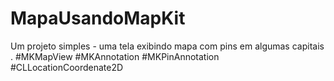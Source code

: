 # MapaUsandoMapKit
Um projeto simples - uma tela exibindo mapa com pins em algumas capitais .
#MKMapView #MKAnnotation #MKPinAnnotation #CLLocationCoordenate2D
